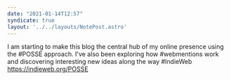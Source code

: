 ```yaml
---
date: "2021-01-14T12:57"
syndicate: true
layout: '../../layouts/NotePost.astro'
---
```


I am starting to make this blog the central hub of my online presence using the #POSSE approach. I've also been exploring how #webmentions work and discovering interesting new ideas along the way #IndieWeb
https://indieweb.org/POSSE